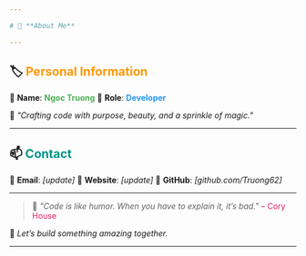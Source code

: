 ```yaml
---

# 🎨 **About Me**

---
```


## 🏷️ <span style="color:#ff9800; font-weight:bold;">Personal Information</span>

🌟 **Name**: <span style="color:#4caf50; font-weight:bold;">Ngoc Truong</span>
💼 **Role**: <span style="color:#2196f3; font-weight:bold;">Developer</span>

🎯 *"Crafting code with purpose, beauty, and a sprinkle of magic."*

---

## 📫 <span style="color:#009688; font-weight:bold;">Contact</span>

📧 **Email**: *\[update]*
🔗 **Website**: *\[update]*
🐙 **GitHub**: *\[github.com/Truong62]*

---

> 🚀 *"Code is like humor. When you have to explain it, it’s bad."* <span style="color:#e91e63;">– Cory House</span>

🌈 *Let’s build something amazing together.*

---
